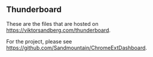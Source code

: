 ## Thunderboard

These are the files that are hosted on https://viktorsandberg.com/thunderboard.

For the project, please see https://github.com/Sandmountain/ChromeExtDashboard.
